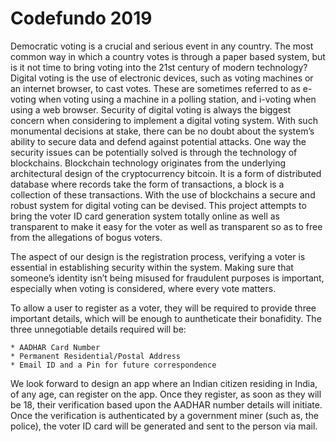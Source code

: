 # Codefundo 2019
Democratic voting is a crucial and serious event in any country. The most common way in which
a country votes is through a paper based system, but is it not time to bring voting into the 21st
century of modern technology? Digital voting is the use of electronic devices, such as voting
machines or an internet browser, to cast votes. These are sometimes referred to as e-voting when
voting using a machine in a polling station, and i-voting when using a web browser.
Security of digital voting is always the biggest concern when considering to implement a digital
voting system. With such monumental decisions at stake, there can be no doubt about the
system’s ability to secure data and defend against potential attacks. One way the security issues
can be potentially solved is through the technology of blockchains.
Blockchain technology originates from the underlying architectural design of the cryptocurrency
bitcoin. It is a form of distributed database where records take the form of transactions, a block is
a collection of these transactions. With the use of blockchains a secure and robust system for digital voting can be devised. This project attempts to bring the voter ID card generation system totally online as well as transparent to make it easy for the voter as well as transparent so as to free from the allegations of bogus voters.

The aspect of our design is the registration process, verifying a voter is essential in
establishing security within the system. Making sure that someone’s identity isn’t being misused
for fraudulent purposes is important, especially when voting is considered, where every vote
matters.

To allow a user to register as a voter, they will be required to provide three important details, which will be enough to auntheticate their bonafidity. The three unnegotiable details required will be:
```
* AADHAR Card Number
* Permanent Residential/Postal Address
* Email ID and a Pin for future correspondence
```

We look forward to design an app where an Indian citizen residing in India, of any age, can register on the app. Once they register, as soon as they will be 18, their verification based upon the AADHAR number details will initiate. Once the verification is authenticated by a government miner (such as, the police), the voter ID card will be generated and sent to the person via mail.
